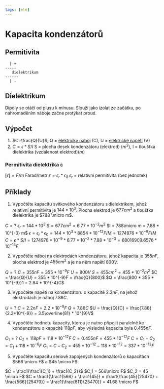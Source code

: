 ```yaml
---
tags: [ele]
---
```

# Kapacita kondenzátorů
## Permitivita
```
  | +
-----
   dielektrikum
------
  | -
```

## Dielektrikum
Dipoly se otáčí od plusu k mínusu.
Slouží jako izolat ze začátku, po nahromaděním náboje začne protýkat proud.


## Výpočet
1. $C=\frac{Q}{U}$; Q = [elektrický náboj](./Náboj,%20proud,%20napětí%20a%20odpor.md#Náboj%20-%20Q) (C), U = [elektrické napětí](./Náboj,%20proud,%20napětí%20a%20odpor.md#Napětí%20-%20U) (V)
2. $C = \epsilon * S/I$ S = plocha desek kondenzátoru (elektrod) ($m^2$), I = tloušťka dielektrika (vzdálenost elektrod)($m$)

### Permitivita dielektrika ε
$[\epsilon] = F/m$ Farad/metr
$\epsilon = \epsilon_r * \epsilon_0$
$\epsilon_r$ = relativní permitivita (bez jednotek)

## Příklady
1.  Vypočtěte kapacitu svitkového kondenzátoru s dielektrikem, jehož relativní permitivita je $144*10^3$. Plocha elektrod je $677 cm^2$ a tloušťka dielektrika je $788 \micro m$. 

$C = ?$
$\epsilon_r = 144*10^3$
$S = 677cm^2 = 6.77 * 10^{-2} m^2$
$I = 788\micro m = 7.88 * 10^{-3} m$
$\epsilon = \epsilon_r * \epsilon_0 = 144*10^3*8854*10^{-12} F/M = 1274976 * 10^{-9} F/M$
$C = \epsilon * S/I = 1274976 * 10^{-9} * 6.77 * 10^{-2} * 7.88 * 10^{-3} = 68016909.6576 * 10^{-14} F$

2.  Vypočtěte náboj na elektrodách kondenzátoru, jehož kapacita je $355 nF$, plocha elektrod je $455 cm^2$ a je na něm napětí $800 V$. 

$Q = ?$
$C = 355nF = 355 * 10^{-9} F$
$U = 800V$
$S = 455cm^2 = 455 * 10^{-2}m^2$
$C = \frac{Q}{U} = 355 * 10^{-9}F = \frac{Q}{800}$
$Q = \frac{800 * 355 * 10^{-9}}1 = 2.84 * 10^{-4}C$

3.  Vypočtěte napětí na kondenzátoru o kapacitě $2.2 nF$, na jehož elektrodách je náboj $7.88 C$. 

$U = ?$
$C = 2.2nF = 2.2 * 10^{-9}F$
$Q = 7.88C$
$U = \frac{Q}{C} = \frac{7.88}{2.2*10^{-9}} = 3.5\overline{81} * 10^{9}V$

4.  Vypočtěte hodnotu kapacity, kterou je nutno připojit paralelně ke kondenzátoru o kapacitě $118 pF$, aby výsledná kapacita byla $0.455 nF$. 

$C_1 = ?$
$C_2 = 118pF= 118 * 10^{-12}F$
$C = 0.455nF = 455 * 10^{-12}F$
$C = C_1 + C_2 = C_1 + 118 * 10^{-6}F$
$C_1 = C - C_2 = 455 * 10^{-12} - 118 * 10^{-12} = 337 * 10^{-12}F$

5. Vypočtěte kapacitu sériově zapojených kondenzátorů o kapacitách $566 \micro F$ a $45 \micro F$.

$C = \frac1{\frac1{C_1} + \frac1{C_2}}$
$C_1 = 566\micro F$
$C_2 = 45 \micro F$
$C = \frac1{\frac1{566} + \frac1{45}} = \frac1{\frac{45}{25470} + \frac{566}{25470}} = \frac1{\frac{611}{25470}} = 41.68 \micro F$
